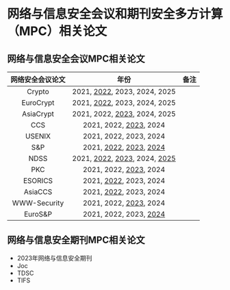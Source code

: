 
# 网络与信息安全会议和期刊安全多方计算（MPC）相关论文

## 网络与信息安全会议MPC相关论文

| 网络安全会议论文 | 年份 | 备注 |
| :--------------: | :--: | :--: |
|      Crypto      |  2021, [2022](./Crypto#crypto-2022), 2023, 2024, 2025    |      |
|    EuroCrypt    |  2021, [2022](/EuroCrypt#eurocrypt-2022), 2023, 2024, 2025    |      |
|    AsiaCrypt    |  2021, 2022, [2023](./AsiaCrypt#asiacrypt-2023), 2024, 2025    |      |
|       CCS        |  2021, 2022, [2023](./CCS#ccs-2023), 2024   |      |
|      USENIX      |  2021, 2022, 2023, 2024   |      |
|       S&P        |  2021, [2022](./S%26P#sp-2022), [2023](./S%26P#sp-2023), [2024](./S%26P#sp-2024)    |      |
|       NDSS       |  2021, [2022](./NDSS#ndss-2022), [2023](./NDSS/README.md#ndss-2023), 2024, [2025](./NDSS#ndss-2025)    |      |
|     PKC      |  2021, 2022, [2023](./PKC#pkc-2023), 2024   |      |
|     ESORICS      |  2021, [2022](./ESORICS#esorics-2022), 2023, 2024   |      |
|     AsiaCCS      |  2021, [2022](./AsiaCCS#asiaccs-2022), 2023, 2024   |      |
|  WWW-Security    |  2021, 2022, [2023](./WWW-Security#www-2023), 2024   |      |
|  EuroS&P    |  2021, 2022, 2023, [2024](./EuroSP#EuroSP-2023)  |      |


## 网络与信息安全期刊MPC相关论文
+ 2023年网络与信息安全期刊
 + Joc
 + TDSC
 + TIFS
